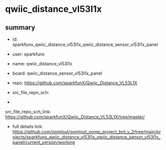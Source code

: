 # qwiic_distance_vl53l1x
 
## summary 
* id: sparkfunx_qwiic_distance_vl53l1x_qwiic_distance_sensor_vl53l1x_panel
* user: sparkfunx
* name: qwiic_distance_vl53l1x
* board: qwiic_distance_sensor_vl53l1x_panel
* repo: https://github.com/sparkfunX/Qwiic_Distance_VL53L1X



* src_file_repo_sch: 
*
 src_file_repo_sch_link: https://github.com/sparkfunX/Qwiic_Distance_VL53L1X/tree/master/
* full details link: https://github.com/oomlout/oomlout_oomp_project_bot_v_2/tree/main/projects/sparkfunx_qwiic_distance_vl53l1x_qwiic_distance_sensor_vl53l1x_panel/current_version/working  






